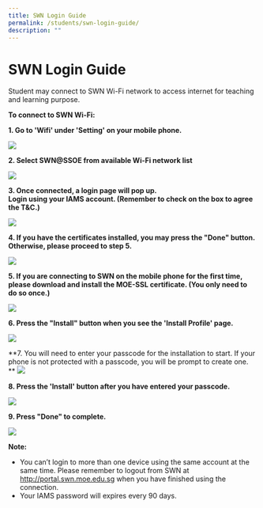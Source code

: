 ```yaml
---
title: SWN Login Guide
permalink: /students/swn-login-guide/
description: ""
---
```

# **SWN Login Guide**

Student may connect to SWN Wi-Fi network to access internet for teaching and learning purpose.

**To connect to SWN Wi-Fi:**

**1\.  Go to 'Wifi' under 'Setting' on your mobile phone.**

![](/images/SWN-Login-01.png)

**2\. Select SWN@SSOE from available Wi-Fi network list**

![](/images/SWN-Login-02.png)

**3\. Once connected, a login page will pop up.  
Login using your IAMS account. (Remember to check on the box to agree the T&C.)**

![](/images/SWN-Login-03.png)

**4\. If you have the certificates installed, you may press the "Done" button. Otherwise, please proceed to step 5.**

![](/images/SWN-Login-04-B.png)

**5\. If you are connecting to SWN on the mobile phone for the first time, please download and install the MOE-SSL certificate. (You only need to do so once.)**

![](/images/SWN-Login-04.png)

**6\. Press the "Install" button when you see the 'Install Profile' page.**

![](/images/SWN-Login-05.png)

**7\. You will need to enter your passcode for the installation to start. If your phone is not protected with a passcode, you will be prompt to create one.
**
![](/images/SWN-Login-06.png)

**8\. Press the 'Install' button after you have entered your passcode.**

![](/images/SWN-Login-07.png)

**9\. Press "Done" to complete.**

![](/images/SWN-Login-08.png)

**Note:**

*   You can’t login to more than one device using the same account at the same time. Please remember to logout from SWN at http://portal.swn.moe.edu.sg when you have finished using the connection.
*   Your IAMS password will expires every 90 days.